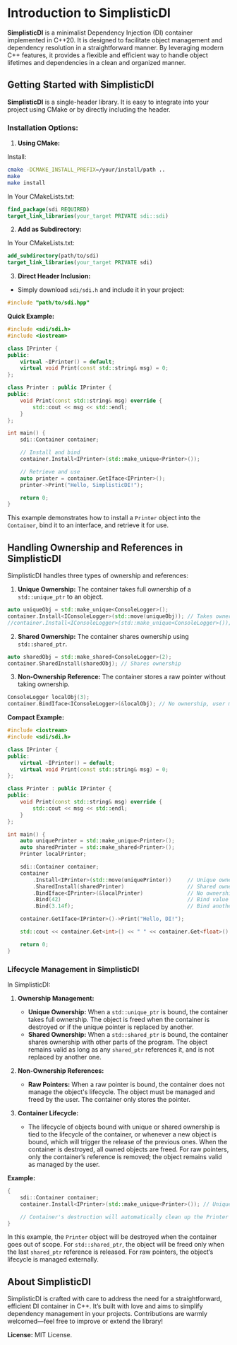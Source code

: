 # Introduction to SimplisticDI

**SimplisticDI** is a minimalist Dependency Injection (DI) container implemented in C++20. It is designed to facilitate object management and dependency resolution in a straightforward manner. By leveraging modern C++ features, it provides a flexible and efficient way to handle object lifetimes and dependencies in a clean and organized manner.


## Getting Started with SimplisticDI

**SimplisticDI** is a single-header library. It is easy to integrate into your project using CMake or by directly including the header.

### **Installation Options:**

1.  **Using CMake:**
    
Install:
```sh
cmake -DCMAKE_INSTALL_PREFIX=/your/install/path ..
make
make install
```
In Your CMakeLists.txt:
```cmake
find_package(sdi REQUIRED)
target_link_libraries(your_target PRIVATE sdi::sdi)
```
2. **Add as Subdirectory:**

In Your CMakeLists.txt:
```cmake
add_subdirectory(path/to/sdi)
target_link_libraries(your_target PRIVATE sdi)
```
3. **Direct Header Inclusion:**

-   Simply download `sdi/sdi.h` and include it in your project:
        
```cpp
#include "path/to/sdi.hpp"
```

**Quick Example:**

```cpp
#include <sdi/sdi.h>
#include <iostream>

class IPrinter {
public:
    virtual ~IPrinter() = default;
    virtual void Print(const std::string& msg) = 0;
};

class Printer : public IPrinter {
public:
    void Print(const std::string& msg) override {
        std::cout << msg << std::endl;
    }
};

int main() {
    sdi::Container container;

    // Install and bind
    container.Install<IPrinter>(std::make_unique<Printer>());

    // Retrieve and use
    auto printer = container.GetIface<IPrinter>();
    printer->Print("Hello, SimplisticDI!");

    return 0;
}
```
This example demonstrates how to install a `Printer` object into the `Container`, bind it to an interface, and retrieve it for use.

## Handling Ownership and References in SimplisticDI

SimplisticDI handles three types of ownership and references:

1.  **Unique Ownership:** The container takes full ownership of a `std::unique_ptr` to an object.
```cpp
auto uniqueObj = std::make_unique<ConsoleLogger>();
container.Install<IConsoleLogger>(std::move(uniqueObj)); // Takes ownership
//container.Install<IConsoleLogger>(std::make_unique<ConsoleLogger>()); // Takes ownership
```
2. **Shared Ownership:** The container shares ownership using `std::shared_ptr`.
```cpp
auto sharedObj = std::make_shared<ConsoleLogger>(2);
container.SharedInstall(sharedObj); // Shares ownership
```
3. **Non-Ownership Reference:** The container stores a raw pointer without taking ownership.
```cpp
ConsoleLogger localObj(3);
container.BindIface<IConsoleLogger>(&localObj); // No ownership, user manages lifetime
```

**Compact Example:**

```cpp
#include <iostream>
#include <sdi/sdi.h>

class IPrinter {
public:
    virtual ~IPrinter() = default;
    virtual void Print(const std::string& msg) = 0;
};

class Printer : public IPrinter {
public:
    void Print(const std::string& msg) override {
        std::cout << msg << std::endl;
    }
};

int main() {
    auto uniquePrinter = std::make_unique<Printer>();
    auto sharedPrinter = std::make_shared<Printer>();
    Printer localPrinter;

    sdi::Container container;
    container
        .Install<IPrinter>(std::move(uniquePrinter))     // Unique ownership
        .SharedInstall(sharedPrinter)                    // Shared ownership
        .BindIface<IPrinter>(&localPrinter)              // No ownership, reference
        .Bind(42)                                        // Bind value
        .Bind(3.14f);                                    // Bind another value

    container.GetIface<IPrinter>()->Print("Hello, DI!");

    std::cout << container.Get<int>() << " " << container.Get<float>() << std::endl;

    return 0;
}
```


### **Lifecycle Management in SimplisticDI**

In SimplisticDI:

1.  **Ownership Management:**
    
    -   **Unique Ownership:** When a `std::unique_ptr` is bound, the container takes full ownership. The object is freed when the container is destroyed or if the unique pointer is replaced by another.
    -   **Shared Ownership:** When a `std::shared_ptr` is bound, the container shares ownership with other parts of the program. The object remains valid as long as any `shared_ptr` references it, and is not replaced by another one.
2.  **Non-Ownership References:**
    
    -   **Raw Pointers:** When a raw pointer is bound, the container does not manage the object's lifecycle. The object must be managed and freed by the user. The container only stores the pointer.
3.  **Container Lifecycle:**
    
    -   The lifecycle of objects bound with unique or shared ownership is tied to the lifecycle of the container, or whenever a new object is bound, which will trigger the release of the previous ones. When the container is destroyed, all owned objects are freed. For raw pointers, only the container’s reference is removed; the object remains valid as managed by the user.

**Example:**

```cpp
{
    sdi::Container container;
    container.Install<IPrinter>(std::make_unique<Printer>()); // Unique ownership

    // Container's destruction will automatically clean up the Printer object
}
```
In this example, the `Printer` object will be destroyed when the container goes out of scope. For `std::shared_ptr`, the object will be freed only when the last `shared_ptr` reference is released. For raw pointers, the object’s lifecycle is managed externally.

## **About SimplisticDI**

SimplisticDI is crafted with care to address the need for a straightforward, efficient DI container in C++. It’s built with love and aims to simplify dependency management in your projects. Contributions are warmly welcomed—feel free to improve or extend the library!

**License:** MIT License.


